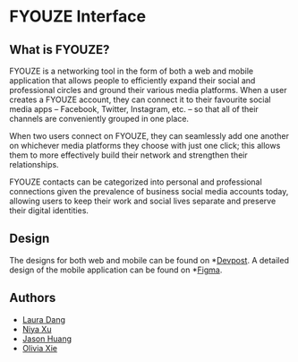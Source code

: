 
# FYOUZE Interface

## What is FYOUZE?
FYOUZE is a networking tool in the form of both a web and mobile application that allows people to efficiently expand their social and professional circles and ground their various media platforms. When a user creates a FYOUZE account, they can connect it to their favourite social media apps – Facebook, Twitter, Instagram, etc. – so that all of their channels are conveniently grouped in one place. 

When two users connect on FYOUZE, they can seamlessly add one another on whichever media platforms they choose with just one click; this allows them to more effectively build their network and strengthen their relationships. 

FYOUZE contacts can be categorized into personal and professional connections given the prevalence of business social media accounts today, allowing users to keep their work and social lives separate and preserve their digital identities.

## Design

The designs for both web and mobile can be found on *[Devpost](https://devpost.com/software/fyouze).
A detailed design of the mobile application can be found on *[Figma](https://www.figma.com/file/2CewOkeDN4slCFh91S9ojJ/Social-Media-UI?node-id=0%3A1).

## Authors
* [Laura Dang](https://github.com/lauradang)
* [Niya Xu](https://github.com/kneeya)
* [Jason Huang](https://github.com/jason17h)
* [Olivia Xie](https://github.com/olivia-xie)


